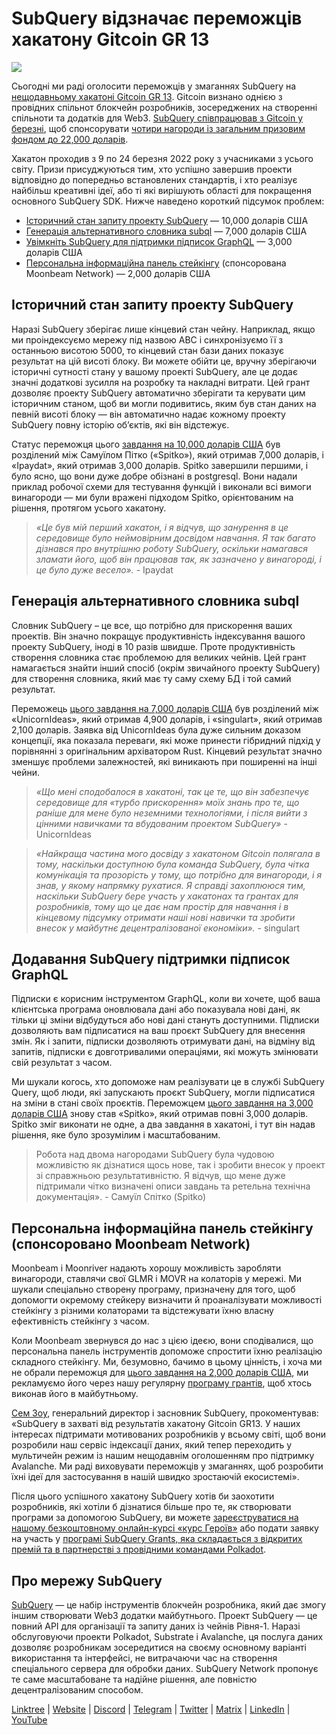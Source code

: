 # SubQuery відзначає переможців хакатону Gitcoin GR 13

![](https://miro.medium.com/max/1400/0*fK6HKHRjdoE1WjYi)

Сьогодні ми раді оголосити переможців у змаганнях SubQuery на [нещодавньому хакатоні Gitcoin GR 13](https://gitcoin.co/hackathon/gr13/onboard). Gitcoin визнано однією з провідних спільнот блокчейн розробників, зосереджених на створенні спільноти та додатків для Web3. [SubQuery співпрацював з Gitcoin у березні](./20220308-gitcoin13-hackathon.md), щоб спонсорувати [чотири нагороди із загальним призовим фондом до 22,000 доларів](https://gitcoin.co/hackathon/gr13/?org=subquery).

Хакатон проходив з 9 по 24 березня 2022 року з учасниками з усього світу. Призи присуджуються тим, хто успішно завершив проекти відповідно до попередньо встановлених стандартів, і хто реалізує найбільш креативні ідеї, або ті які вирішують області для покращення основного SubQuery SDK. Нижче наведено короткий підсумок проблем:

- [Історичний стан запиту проекту SubQuery](https://gitcoin.co/issue/subquery/grants/7/100028529) — 10,000 доларів США
- [Генерація альтернативного словника subql](https://gitcoin.co/issue/subquery/grants/9/100028531) — 7,000 доларів США
- [Увімкніть SubQuery для підтримки підписок GraphQL](https://gitcoin.co/issue/subquery/grants/8/100028530) — 3,000 доларів США
- [Персональна інформаційна панель стейкінгу](https://gitcoin.co/issue/subquery/grants/10/100028547) (спонсорована Moonbeam Network) — 2,000 доларів США

## Історичний стан запиту проекту SubQuery

Наразі SubQuery зберігає лише кінцевий стан чейну. Наприклад, якщо ми проіндексуємо мережу під назвою ABC і синхронізуємо її з останньою висотою 5000, то кінцевий стан бази даних показує результат на цій висоті блоку. Ви можете обійти це, вручну зберігаючи історичні сутності стану у вашому проекті SubQuery, але це додає значні додаткові зусилля на розробку та накладні витрати. Цей грант дозволяє проекту SubQuery автоматично зберігати та керувати цим історичним станом, щоб ви могли подивитись, яким був стан даних на певній висоті блоку — він автоматично надає кожному проекту SubQuery повну історію об’єктів, які він відстежує.

Статус переможця цього [завдання на 10,000 доларів США](https://gitcoin.co/issue/subquery/grants/7/100028529) був розділений між Самуїлом Пітко («Spitko»), який отримав 7,000 доларів, і «Ipaydat», який отримав 3,000 доларів. Spitko завершили першими, і було ясно, що вони дуже добре обізнані в postgresql. Вони надали приклад робочої схеми для тестування функцій і виконали всі вимоги винагороди — ми були вражені підходом Spitko, орієнтованим на рішення, протягом усього хакатону.

> _«Це був мій перший хакатон, і я відчув, що занурення в це середовище було неймовірним досвідом навчання. Я так багато дізнався про внутрішню роботу SubQuery, оскільки намагався зламати його, щоб він працював так, як зазначено у винагороді, і це було дуже весело»._ - Ipaydat

## Генерація альтернативного словника subql

Словник SubQuery – це все, що потрібно для прискорення ваших проектів. Він значно покращує продуктивність індексування вашого проекту SubQuery, іноді в 10 разів швидше. Проте продуктивність створення словника стає проблемою для великих чейнів. Цей грант намагається знайти інший спосіб (окрім звичайного проекту SubQuery) для створення словника, який має ту саму схему БД і той самий результат.

Переможець [цього завдання на 7,000 доларів США](https://gitcoin.co/issue/subquery/grants/9/1000285315) був розділений між «UnicornIdeas», який отримав 4,900 доларів, і «singulart», який отримав 2,100 доларів. Заявка від UnicornIdeas була дуже сильним доказом концепції, яка показала переваги, які може принести гібридний підхід у порівнянні з оригінальним архіватором Rust. Кінцевий результат значно зменшує проблеми залежностей, які виникають при поширенні на інші чейни.

> _«Що мені сподобалося в хакатоні, так це те, що він забезпечує середовище для «турбо прискорення» моїх знань про те, що раніше для мене було неземними технологіями, і після вийти з цінними навичками та вбудованим проектом SubQuery»_ - UnicornIdeas

> _«Найкраща частина мого досвіду з хакатоном Gitcoin полягала в тому, наскільки доступною була команда SubQuery, була чітка комунікація та прозорість у тому, що потрібно для винагороди, і я знав, у якому напрямку рухатися. Я справді захоплююся тим, наскільки SubQuery бере участь у хакатонах та грантах для розробників, тому що це дає нам простір для навчання і в кінцевому підсумку отримати наші нові навички та зробити внесок у майбутнє децентралізованої економіки»._ - singulart

## Додавання SubQuery підтримки підписок GraphQL

Підписки є корисним інструментом GraphQL, коли ви хочете, щоб ваша клієнтська програма оновлювала дані або показувала нові дані, як тільки ці зміни відбудуться або нові дані стануть доступними. Підписки дозволяють вам підписатися на ваш проєкт SubQuery для внесення змін. Як і запити, підписки дозволяють отримувати дані, на відміну від запитів, підписки є довготривалими операціями, які можуть змінювати свій результат з часом.

Ми шукали когось, хто допоможе нам реалізувати це в службі SubQuery Query, щоб люди, які запускають проєкт SubQuery, могли підписатися на зміни в стані своїх проєктів. Переможцем [цього завдання на 3,000 доларів США](https://gitcoin.co/issue/subquery/grants/8/100028530) знову став «Spitko», який отримав повні 3,000 доларів. Spitko зміг виконати не одне, а два завдання в хакатоні, і тут він надав рішення, яке було зрозумілим і масштабованим.

> Робота над двома нагородами SubQuery була чудовою можливістю як дізнатися щось нове, так і зробити внесок у проект зі справжньою результативністю. Я відчув, що мене дуже підтримали чітко визначені описи завдань та ретельна технічна документація».</em> - Самуїл Спітко (Spitko)

## Персональна інформаційна панель стейкінгу (спонсоровано Moonbeam Network)

Moonbeam і Moonriver надають хорошу можливість заробляти винагороди, ставлячи свої GLMR і MOVR на колаторів у мережі. Ми шукали спеціально створену програму, призначену для того, щоб допомогти окремому стейкеру визначити й проаналізувати можливості стейкінгу з різними колаторами та відстежувати їхню власну ефективність стейкінгу з часом.

Коли Moonbeam звернувся до нас з цією ідеєю, вони сподівалися, що персональна панель інструментів допоможе спростити їхню реалізацію складного стейкінгу. Ми, безумовно, бачимо в цьому цінність, і хоча ми не обрали переможця для [цього завдання на 2,000 доларів США](https://gitcoin.co/issue/subquery/grants/10/1000285475), ми рекламуємо його через нашу регулярну [програму грантів](https://subquery.network/grants), щоб хтось виконав його в майбутньому.

[Сем Зоу](https://twitter.com/zoujialiu), генеральний директор і засновник SubQuery, прокоментував: «SubQuery в захваті від результатів хакатону Gitcoin GR13. У наших інтересах підтримати мотивованих розробників у всьому світі, щоб вони розробили наш сервіс індексації даних, який тепер переходить у мультичейн режим із нашим нещодавнім оголошенням про підтримку Avalanche. Ми раді виховувати переможців у змаганнях, щоб розробити їхні ідеї для застосування в нашій швидко зростаючій екосистемі».

Після цього успішного хакатону SubQuery хотів би заохотити розробників, які хотіли б дізнатися більше про те, як створювати програми за допомогою SubQuery, ви можете [зареєструватися на нашому безкоштовному онлайн-курсі «курс Героїв»](https://subquery.coassemble.com/unlock/dOKZW6O#/) або подати заявку на участь у [програмі SubQuery Grants, яка складається з відкритих премій та в партнерстві з провідними командами Polkadot](https://subquery.network/grants).

## Про мережу SubQuery

[SubQuery](https://subquery.network) — це набір інструментів блокчейн розробника, який дає змогу іншим створювати Web3 додатки майбутнього. Проект SubQuery — це повний API для організації та запиту даних із чейнів Рівня-1. Наразі обслуговуючи проекти Polkadot, Substrate і Avalanche, ця послуга даних дозволяє розробникам зосередитися на своєму основному варіанті використання та інтерфейсі, не витрачаючи час на створення спеціального сервера для обробки даних. SubQuery Network пропонує те саме масштабоване та надійне рішення, але повністю децентралізованим способом.

​​[Linktree](https://linktr.ee/subquerynetwork) | [Website](https://subquery.network/) | [Discord](https://discord.com/invite/78zg8aBSMG) | [Telegram](https://t.me/subquerynetwork) | [Twitter](https://twitter.com/subquerynetwork) | [Matrix](https://matrix.to/#/#subquery:matrix.org) | [LinkedIn](https://www.linkedin.com/company/subquery) | [YouTube](https://www.youtube.com/channel/UCi1a6NUUjegcLHDFLr7CqLw)
